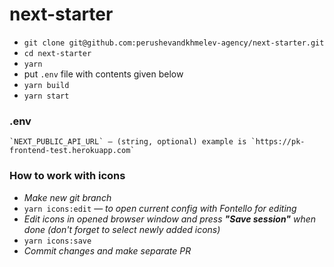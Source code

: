 # next-starter

- `git clone git@github.com:perushevandkhmelev-agency/next-starter.git`
- `cd next-starter`
- `yarn`
- put `.env` file with contents given below
- `yarn build`
- `yarn start`

### .env

    `NEXT_PUBLIC_API_URL` — (string, optional) example is `https://pk-frontend-test.herokuapp.com`

### How to work with icons

- _Make new git branch_
- `yarn icons:edit` — _to open current config with Fontello for editing_
- _Edit icons in opened browser window and press **"Save session"** when done (don't forget to select newly added icons)_
- `yarn icons:save`
- _Commit changes and make separate PR_
